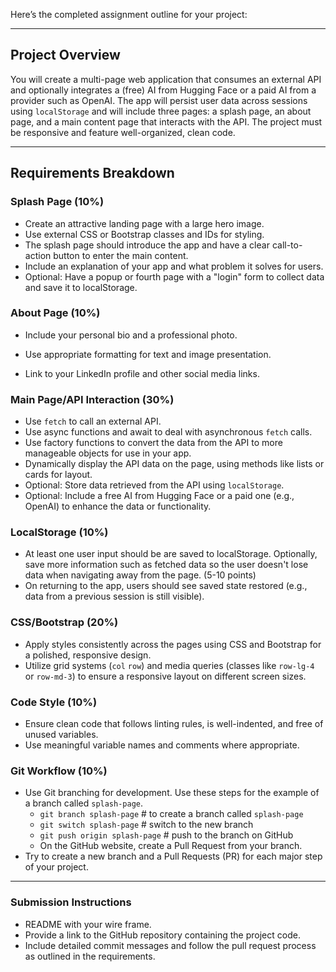 Here’s the completed assignment outline for your project:

---

## Project Overview

You will create a multi-page web application that consumes an external API and optionally integrates a (free) AI from Hugging Face or a paid AI from a provider such as OpenAI. The app will persist user data across sessions using `localStorage` and will include three pages: a splash page, an about page, and a main content page that interacts with the API. The project must be responsive and feature well-organized, clean code.

---

## Requirements Breakdown

### Splash Page (10%)

- Create an attractive landing page with a large hero image.
- Use external CSS or Bootstrap classes and IDs for styling.
- The splash page should introduce the app and have a clear call-to-action button to enter the main content.
- Include an explanation of your app and what problem it solves for users.
- Optional: Have a popup or fourth page with a "login" form to collect data and save it to localStorage.

### About Page (10%)

- Include your personal bio and a professional photo.

- Use appropriate formatting for text and image presentation.

- Link to your LinkedIn profile and other social media links.

### Main Page/API Interaction (30%)

- Use `fetch` to call an external API.
- Use async functions and await to deal with asynchronous `fetch` calls.
- Use factory functions to convert the data from the API to more manageable objects for use in your app.
- Dynamically display the API data on the page, using methods like lists or cards for layout.
- Optional: Store data retrieved from the API using `localStorage`.
- Optional: Include a free AI from Hugging Face or a paid one (e.g., OpenAI) to enhance the data or functionality.

### LocalStorage (10%)

- At least one user input should be are saved to localStorage. Optionally, save more information such as fetched data so the user doesn't lose data when navigating away from the page. (5-10 points)
- On returning to the app, users should see saved state restored (e.g., data from a previous session is still visible).

### CSS/Bootstrap (20%)

- Apply styles consistently across the pages using CSS and Bootstrap for a polished, responsive design.
- Utilize grid systems (`col` `row`) and media queries (classes like `row-lg-4` or `row-md-3`) to ensure a responsive layout on different screen sizes.

### Code Style (10%)

- Ensure clean code that follows linting rules, is well-indented, and free of unused variables.
- Use meaningful variable names and comments where appropriate.

### Git Workflow (10%)

- Use Git branching for development. Use these steps for the example of a branch called `splash-page`.
  - `git branch splash-page` # to create a branch called `splash-page`
  - `git switch splash-page` # switch to the new branch
  - `git push origin splash-page` # push to the branch on GitHub
  - On the GitHub website, create a Pull Request from your branch.
- Try to create a new branch and a Pull Requests (PR) for each major step of your project.

---

### Submission Instructions

- README with your wire frame.
- Provide a link to the GitHub repository containing the project code.
- Include detailed commit messages and follow the pull request process as outlined in the requirements.
